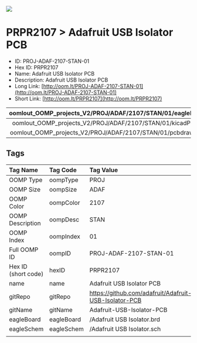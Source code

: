 


  
![][im]
# PRPR2107 > Adafruit USB Isolator PCB

- ID: PROJ-ADAF-2107-STAN-01
- Hex ID: PRPR2107
- Name: Adafruit USB Isolator PCB
- Description: Adafruit USB Isolator PCB
- Long Link: [http://oom.lt/PROJ-ADAF-2107-STAN-01](http://oom.lt/PROJ-ADAF-2107-STAN-01)
- Short Link: [http://oom.lt/PRPR2107](http://oom.lt/PRPR2107)
  

|oomlout_OOMP_projects_V2/PROJ/ADAF/2107/STAN/01/eagleImage.png|oomlout_OOMP_projects_V2/PROJ/ADAF/2107/STAN/01/eagleSchemImage.png|oomlout_OOMP_projects_V2/PROJ/ADAF/2107/STAN/01/kicadPcb3dFront.png|oomlout_OOMP_projects_V2/PROJ/ADAF/2107/STAN/01/kicadPcb3dBack.png|
| :---: | :---: | :---: | :---: |
|oomlout_OOMP_projects_V2/PROJ/ADAF/2107/STAN/01/kicadPcb3d.png|oomlout_OOMP_projects_V2/PROJ/ADAF/2107/STAN/01/bomBack.png|oomlout_OOMP_projects_V2/PROJ/ADAF/2107/STAN/01/bomFront.png|oomlout_OOMP_projects_V2/PROJ/ADAF/2107/STAN/01/pcbdraw.svg|
|oomlout_OOMP_projects_V2/PROJ/ADAF/2107/STAN/01/pcbdrawBack.svg||||

## Tags
  

|Tag Name|Tag Code|Tag Value|
| :--- | :--- | :--- |
|OOMP Type|oompType|PROJ|
|OOMP Size|oompSize|ADAF|
|OOMP Color|oompColor|2107|
|OOMP Description|oompDesc|STAN|
|OOMP Index|oompIndex|01|
|Full OOMP ID|oompID|PROJ-ADAF-2107-STAN-01|
|Hex ID (short code)|hexID|PRPR2107|
|name|name|Adafruit USB Isolator PCB|
|gitRepo|gitRepo|https://github.com/adafruit/Adafruit-USB-Isolator-PCB|
|gitName|gitName|Adafruit-USB-Isolator-PCB|
|eagleBoard|eagleBoard|/Adafruit USB Isolator.brd|
|eagleSchem|eagleSchem|/Adafruit USB Isolator.sch|
||||



[im]: PROJ/ADAF/2107/STAN/01/kicadPcb3d_450.png
